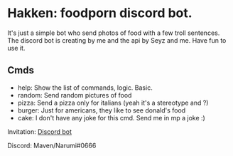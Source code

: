 # Hakken: foodporn discord bot.

It's just a simple bot who send photos of food with a few troll sentences. The discord bot is creating by me and the api by Seyz and me. Have fun to use it.

## Cmds

* help: Show the list of commands, logic. Basic.
* random: Send random pictures of food
* pizza: Send a pizza only for italians (yeah it's a stereotype and ?)
* burger: Just for americans, they like to see donald's food
* cake: I don't have any joke for this cmd. Send me in mp a joke :)

Invitation: [Discord bot](https://discordapp.com/oauth2/authorize?client_id=527194494647402497&permissions=2146958600&scope=bot)

Discord: Maven/Narumi#0666
